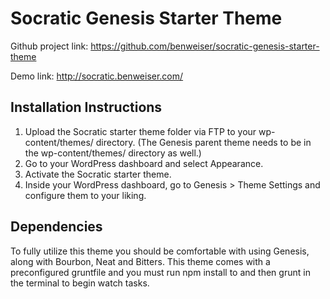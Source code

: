 # Socratic Genesis Starter Theme

Github project link: https://github.com/benweiser/socratic-genesis-starter-theme

Demo link: http://socratic.benweiser.com/


## Installation Instructions

1. Upload the Socratic starter theme folder via FTP to your wp-content/themes/ directory. (The Genesis parent theme needs to be in the wp-content/themes/ directory as well.)
2. Go to your WordPress dashboard and select Appearance.
3. Activate the Socratic starter theme.
4. Inside your WordPress dashboard, go to Genesis > Theme Settings and configure them to your liking.


## Dependencies

To fully utilize this theme you should be comfortable with using Genesis, along with Bourbon, Neat and Bitters. This theme comes with a preconfigured gruntfile and you must run npm install to and then grunt in the terminal to begin watch tasks.
